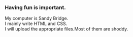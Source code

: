### Having fun is important.
My computer is Sandy Bridge.  
I mainly write HTML and CSS.  
I will upload the appropriate files.Most of them are shoddy.